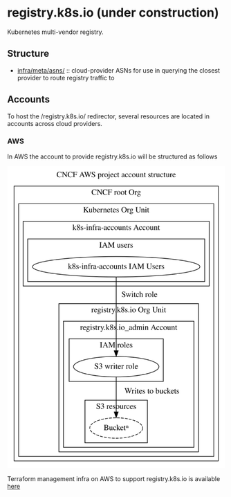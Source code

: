 # registry.k8s.io (under construction)

Kubernetes multi-vendor registry.

## Structure

- [infra/meta/asns/](./infra/meta/asns/) :: cloud-provider ASNs for use in querying the closest provider to route registry traffic to

## Accounts

To host the /registry.k8s.io/ redirector, several resources are located in accounts across cloud providers.

### AWS

In AWS the account to provide registry.k8s.io will be structured as follows

![Account structure](./registry-k8s-io-account-structure.svg)

Terraform management infra on AWS to support registry.k8s.io is available [here](../infra/aws/terraform/registry.k8s.io/README.md)
